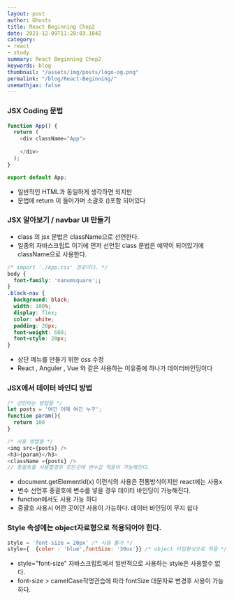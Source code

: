 ```yaml
---
layout: post
author: Ghosts
title: React Beginning Chep2
date: 2021-12-09T11:28:03.104Z
category:
- react
- study
summary: React Beginning Chep2
keywords: blog
thumbnail: "/assets/img/posts/logo-og.png"
permalink: "/blog/React-Beginning/"
usemathjax: false
---
```


### JSX Coding 문법

~~~javascript
function App() {
  return (
    <div className="App">
      
    </div>
  );
}

export default App;
~~~

- 일반적인 HTML과 동일하게 생각하면 되지만 
- 문법에 return 이 들어가며 소괄호 ()포함 되어있다 
  
### JSX 알아보기  / navbar UI 만들기

- class 의 jsx 문법은 className으로 선언한다. 
- 일종의 자바스크립트 이기에 먼저 선언된 class 문법은 예약이 되어있기에 className으로 사용한다. 


~~~css
/* import './App.css' 경로이다. */
body {
  font-family: 'nanumsquare';;
}
.black-nav {
  background: black;
  width: 100%;
  display: flex;
  color: white;
  padding: 20px;
  font-weight: 600;
  font-style: 20px;
}
~~~

- 상단 메뉴를 만들기 위한 css 수정
- React ,  Anguler , Vue 와 같은 사용하는 이유중에 하나가 데이터바인딩이다

### JSX에서 데이터 바인디 방법 
~~~javascript
/* 선언하는 방법들 */
let posts = '여긴 어때 여긴 누구';
function param(){
  return 100 
}

/* 사용 방법들 */
<img src={posts} />
<h3>{param}</h3>
<className ={posts} />
// 중괄호를 사용할경우 모든곳에 변수값 적용이 가능해진다. 

~~~
 - document.getElementId(x) 이런식의 사용은 전통방식이지만 react에는 사용x
 - 변수 선언후 중괄호에 변수를 넣을 경우 데이터 바인딩이 가능해진다. 
 - function에서도 사용 가능 하다 
 - 중괄호 사용시 어떤 곳이던 사용이 가능하다. 데이터 바인딩이 무지 쉽다


### Style 속성에는 object자료형으로 적용되어야 한다. 


```jsx
style = 'font-size = 20px' /* 사용 불가 */
style={  {color : 'blue',fontSize: '30ox'}} /* object 타입형식으로 적용 */
```
 - style="font-size" 자바스크립트에서 일반적으로 사용하는 style은 사용할수 없다.  
 - font-size > camelCase작명관습에 따라 fontSize 대문자로 변경후 사용이 가능하다. 
